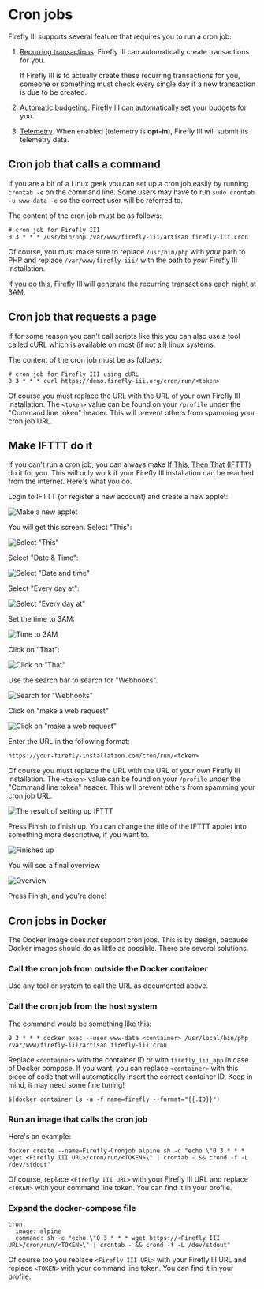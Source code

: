 # Cron jobs

Firefly III supports several feature that requires you to run a cron job:

1. [Recurring transactions](https://docs.firefly-iii.org/advanced-concepts/recurring). Firefly III can automatically create transactions for you.  

   If Firefly III is to actually create these recurring transactions for you, someone or something must check every single day if a new transaction is due to be created.

2. [Automatic budgeting](https://docs.firefly-iii.org/concepts/budgets). Firefly III can automatically set your budgets for you.
3. [Telemetry](https://docs.firefly-iii.org/support/telemetry). When enabled \(telemetry is **opt-in**\), Firefly III will submit its telemetry data.

## Cron job that calls a command

If you are a bit of a Linux geek you can set up a cron job easily by running `crontab -e` on the command line. Some users may have to run `sudo crontab -u www-data -e` so the correct user will be referred to.

The content of the cron job must be as follows:

```text
# cron job for Firefly III
0 3 * * * /usr/bin/php /var/www/firefly-iii/artisan firefly-iii:cron
```

Of course, you must make sure to replace `/usr/bin/php` with _your_ path to PHP and replace `/var/www/firefly-iii/` with the path to _your_ Firefly III installation.

If you do this, Firefly III will generate the recurring transactions each night at 3AM.

## Cron job that requests a page

If for some reason you can't call scripts like this you can also use a tool called cURL which is available on most \(if not all\) linux systems.

The content of the cron job must be as follows:

```text
# cron job for Firefly III using cURL
0 3 * * * curl https://demo.firefly-iii.org/cron/run/<token>
```

Of course you must replace the URL with the URL of your own Firefly III installation. The `<token>` value can be found on your `/profile` under the "Command line token" header. This will prevent others from spamming your cron job URL.

## Make IFTTT do it

If you can't run a cron job, you can always make [If This, Then That \(IFTTT\)](https://ifttt.com) do it for you. This will only work if your Firefly III installation can be reached from the internet. Here's what you do.

Login to IFTTT \(or register a new account\) and create a new applet:

![Make a new applet](../.gitbook/assets/ifttt-applet.png)

You will get this screen. Select "This":

![Select &quot;This&quot;](../.gitbook/assets/ifttt-this.png)

Select "Date & Time":

![Select &quot;Date and time&quot;](../.gitbook/assets/ifttt-dt.png)

Select "Every day at":

![Select &quot;Every day at&quot;](../.gitbook/assets/ifttt-eda.png)

Set the time to 3AM:

![Time to 3AM](https://github.com/firefly-iii/docs/tree/1a92696855649954440383223bcc281aadb1fed0/new-docs/installation/images/ifttt-4am.png)

Click on "That":

![Click on &quot;That&quot;](../.gitbook/assets/ifttt-that.png)

Use the search bar to search for "Webhooks".

![Search for &quot;Webhooks&quot;](../.gitbook/assets/ifttt-webhooks.png)

Click on "make a web request"

![Click on &quot;make a web request&quot;](../.gitbook/assets/ifttt-request.png)

Enter the URL in the following format:

`https://your-firefly-installation.com/cron/run/<token>`

Of course you must replace the URL with the URL of your own Firefly III installation. The `<token>` value can be found on your `/profile` under the "Command line token" header. This will prevent others from spamming your cron job URL.

![The result of setting up IFTTT](../.gitbook/assets/ifttt-result.png)

Press Finish to finish up. You can change the title of the IFTTT applet into something more descriptive, if you want to.

![Finished up](../.gitbook/assets/ifttt-finish.png)

You will see a final overview

![Overview](../.gitbook/assets/ifttt-overview.png)

Press Finish, and you're done!

## Cron jobs in Docker

The Docker image does _not_ support cron jobs. This is by design, because Docker images should do as little as possible. There are several solutions.

### Call the cron job from outside the Docker container

Use any tool or system to call the URL as documented above.

### Call the cron job from the host system

The command would be something like this:

```text
0 3 * * * docker exec --user www-data <container> /usr/local/bin/php /var/www/firefly-iii/artisan firefly-iii:cron
```

Replace `<container>` with the container ID or with `firefly_iii_app` in case of Docker compose. If you want, you can replace `<container>` with this piece of code that will automatically insert the correct container ID. Keep in mind, it may need some fine tuning!

```text
$(docker container ls -a -f name=firefly --format="{{.ID}}")
```

### Run an image that calls the cron job

Here's an example:

```text
docker create --name=Firefly-Cronjob alpine sh -c "echo \"0 3 * * * wget <Firefly III URL>/cron/run/<TOKEN>\" | crontab - && crond -f -L /dev/stdout"
```

Of course, replace `<Firefly III URL>` with your Firefly III URL and replace `<TOKEN>` with your command line token. You can find it in your profile.

### Expand the docker-compose file

```text
cron:
  image: alpine
  command: sh -c "echo \"0 3 * * * wget https://<Firefly III URL>/cron/run/<TOKEN>\" | crontab - && crond -f -L /dev/stdout"
```

Of course too you replace `<Firefly III URL>` with your Firefly III URL and replace `<TOKEN>` with your command line token. You can find it in your profile.

